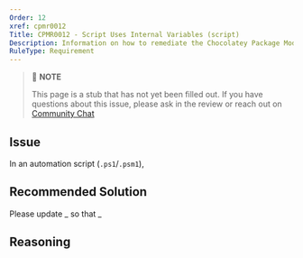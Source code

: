 ```yaml
---
Order: 12
xref: cpmr0012
Title: CPMR0012 - Script Uses Internal Variables (script)
Description: Information on how to remediate the Chocolatey Package Moderation Rule 0012
RuleType: Requirement
---
```


<?! Include "../../../../../shared/package-validator-rule-requirement.txt" /?>

> :memo: **NOTE**
>
> This page is a stub that has not yet been filled out. If you have questions about this issue, please ask in the review or reach out on [Community Chat](https://ch0.co/community)

## Issue

In an automation script (`.ps1`/`.psm1`),

## Recommended Solution

Please update _ so that _

## Reasoning
